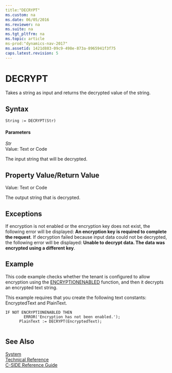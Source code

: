 ```yaml
---
title:"DECRYPT"
ms.custom: na
ms.date: 06/05/2016
ms.reviewer: na
ms.suite: na
ms.tgt_pltfrm: na
ms.topic: article
ms-prod:"dynamics-nav-2017"
ms.assetid: 1421d883-09c9-498e-873a-8965941f3f75
caps.latest.revision: 5
---
```

# DECRYPT
Takes a string as input and returns the decrypted value of the string.  
  
## Syntax  
  
```  
String := DECRYPT(Str)  
```  
  
#### Parameters  
 *Str*  
 Value: Text or Code  
  
 The input string that will be decrypted.  
  
## Property Value\/Return Value  
 Value: Text or Code  
  
 The output string that is decrypted.  
  
## Exceptions  
 If encryption is not enabled or the encryption key does not exist, the following error will be displayed: **An encryption key is required to complete the request**. If decryption failed because input data could not be decrypted, the following error will be displayed: **Unable to decrypt data. The data was encrypted using a different key**.  
  
## Example  
 This code example checks whether the tenant is configured to allow encryption using the [ENCRYPTIONENABLED](ENCRYPTIONENABLED.md) function, and then it decrypts an encrypted text string.  
  
 This example requires that you create the following text constants: EncryptedText and PlainText.  
  
```  
IF NOT ENCRYPTIONENABLED THEN  
        ERROR('Encryption has not been enabled.');  
      PlainText := DECRYPT(EncryptedText);  
  
```  
  
## See Also  
 [System](System.md)   
 [Technical Reference](Technical-Reference.md)   
 [C\-SIDE Reference Guide](C-SIDE-Reference-Guide.md)